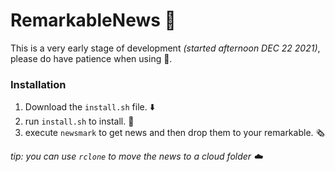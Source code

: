 # RemarkableNews 📰
This is a very early stage of development *(started afternoon DEC 22 2021)*, please do have patience when using 🙂.
### Installation
1. Download the `install.sh` file. ⬇️
2. run `install.sh` to install. 🏃
3. execute `newsmark` to get news and then drop them to your remarkable. 🗞️

*tip: you can use `rclone` to move the news to a cloud folder ☁️* 
